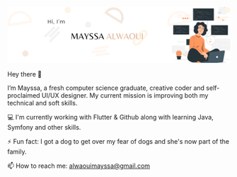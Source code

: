 ![Mayssa's Github Banner](./assets/mayssasbanner.png)

Hey there 👋

I’m Mayssa, a fresh computer science graduate, creative coder and self-proclaimed UI/UX designer. My current mission is improving both my technical and soft skills.

💻 I'm currently working with Flutter & Github along with learning Java, Symfony and other skills.

⚡ Fun fact: I got a dog to get over my fear of dogs and she's now part of the family.

📫 How to reach me: [alwaouimayssa@gmail.com](alwaouimayssa@gmail.com) 


<!--
**almayssa/almayssa** is a ✨ _special_ ✨ repository because its `README.md` (this file) appears on your GitHub profile.

Here are some ideas to get you started:

- 🔭 I’m currently working on ...
- 🌱 I’m currently learning ...
- 👯 I’m looking to collaborate on ...
- 🤔 I’m looking for help with ...
- 💬 Ask me about ...
- 📫 How to reach me: ...
- 😄 Pronouns: ...
- ⚡ Fun fact: ...
-->
